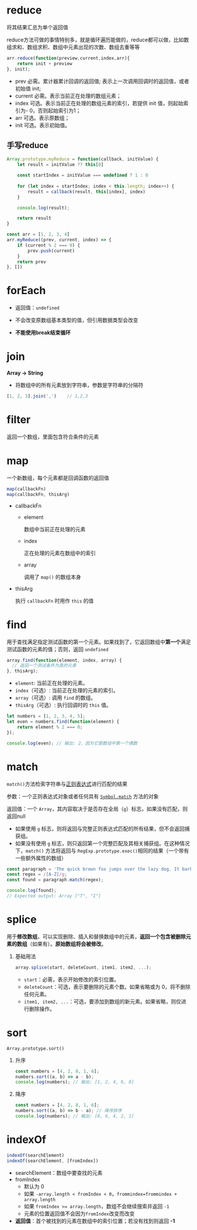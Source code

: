 # reduce

将其结果汇总为单个返回值

reduce方法可做的事情特别多，就是循环遍历能做的，reduce都可以做，比如数组求和、数组求积、数组中元素出现的次数、数组去重等等

```javascript
arr.reduce(function(preview,current,index,arr){
	return init + preview
}, init);
```

- prev 必需。累计器累计回调的返回值; 表示上一次调用回调时的返回值，或者初始值 init;
- current 必需。表示当前正在处理的数组元素；
- index 可选。表示当前正在处理的数组元素的索引，若提供 init 值，则起始索引为- 0，否则起始索引为1；
- arr 可选。表示原数组；
- init 可选。表示初始值。



## 手写reduce

```javascript
Array.prototype.myReduce = function(callback, initValue) {
    let result = initValue ?? this[0]

    const startIndex = initValue === undefined ? 1 : 0
    
    for (let index = startIndex; index < this.length; index++) {
        result = callback(result, this[index], index)
    }

    console.log(result);

    return result
}

const arr = [1, 2, 3, 4]
arr.myReduce((prev, current, index) => {
    if (current % 2 === 0) {
        prev.push(current)
    }
    return prev
}, [])
```





# forEach

- 返回值：`undefined`

- 不会改变原数组基本类型的值，但引用数据类型会改变

- **不能使用break结束循环**



# join

**Array -> String**

- 将数组中的所有元素放到字符串，参数是字符串的分隔符

```javascript
[1, 2, 3].join(',')    // 1,2,3
```



# filter

返回一个数组，里面包含符合条件的元素



# map

一个新数组，每个元素都是回调函数的返回值

```javascript
map(callbackFn)
map(callbackFn, thisArg)
```

- callbackFn

  - element

    数组中当前正在处理的元素

  - index

    正在处理的元素在数组中的索引

  - array

    调用了 `map()` 的数组本身

- thisArg

  执行 `callbackFn` 时用作 `this` 的值

  



# find

用于查找满足指定测试函数的第一个元素。如果找到了，它返回数组中**第一个**满足测试函数的元素的值；否则，返回 `undefined`

```javascript
array.find(function(element, index, array) {
  // 返回一个测试条件为真的元素
}, thisArg);
```

- `element`: 当前正在处理的元素。
- `index`（可选）: 当前正在处理的元素的索引。
- `array`（可选）: 调用 `find` 的数组。
- `thisArg`（可选）: 执行回调时的 `this` 值。

```javascript
let numbers = [1, 2, 3, 4, 5];
let even = numbers.find(function(element) {
	return element % 2 === 0;
});

console.log(even); // 输出: 2，因为它是数组中第一个偶数
```



# match

`match()`方法检索字符串与[正则表达式](https://developer.mozilla.org/zh-CN/docs/Web/JavaScript/Guide/Regular_expressions)进行匹配的结果

参数：一个正则表达式对象或者任何具有 [`Symbol.match`](https://developer.mozilla.org/zh-CN/docs/Web/JavaScript/Reference/Global_Objects/Symbol/match) 方法的对象

返回值：一个 `Array`，其内容取决于是否存在全局（`g`）标志，如果没有匹配，则返回null

- 如果使用 `g` 标志，则将返回与完整正则表达式匹配的所有结果，但不会返回捕获组。
- 如果没有使用 `g` 标志，则只返回第一个完整匹配及其相关捕获组。在这种情况下，`match()` 方法将返回与 `RegExp.prototype.exec()`相同的结果（一个带有一些额外属性的数组）

```javascript
const paragraph = 'The quick brown fox jumps over the lazy dog. It barked.';
const regex = /[A-Z]/g;
const found = paragraph.match(regex);

console.log(found);
// Expected output: Array ["T", "I"]
```



# splice

用于**修改数组**，可以实现删除、插入和替换数组中的元素，**返回一个包含被删除元素的数组**（如果有）。**原始数组将会被修改**。

1. 基础用法

   ```javascript
   array.splice(start, deleteCount, item1, item2, ...);
   ```

   - `start`：必需，表示开始修改的索引位置。
   - `deleteCount`：可选，表示要删除的元素个数。如果省略或为 0，将不删除任何元素。
   - `item1, item2, ...`：可选，要添加到数组的新元素。如果省略，则仅进行删除操作。



# sort

`Array.prototype.sort()`

1. 升序

   ```javascript
   const numbers = [4, 2, 8, 1, 6];
   numbers.sort((a, b) => a - b);
   console.log(numbers); // 输出: [1, 2, 4, 6, 8]
   ```

2. 降序

   ```javascript
   const numbers = [4, 2, 8, 1, 6];
   numbers.sort((a, b) => b - a); // 降序排序
   console.log(numbers); // 输出: [8, 6, 4, 2, 1]
   ```



# indexOf

```javascript
indexOf(searchElement)
indexOf(searchElement, [fromIndex])
```

- searchElement：数组中要查找的元素
- fromIndex
  - 默认为 0
  - 如果 `-array.length < fromIndex < 0`，`frommindex=frommindex + array.length`
  - 如果 `fromIndex >= array.length`，数组不会继续搜索并返回 `-1`
  - 元素的位置返回值不会因为`fromIndex`改变而改变
- **返回值**：首个被找到的元素在数组中的索引位置；若没有找到则返回 **-1**
